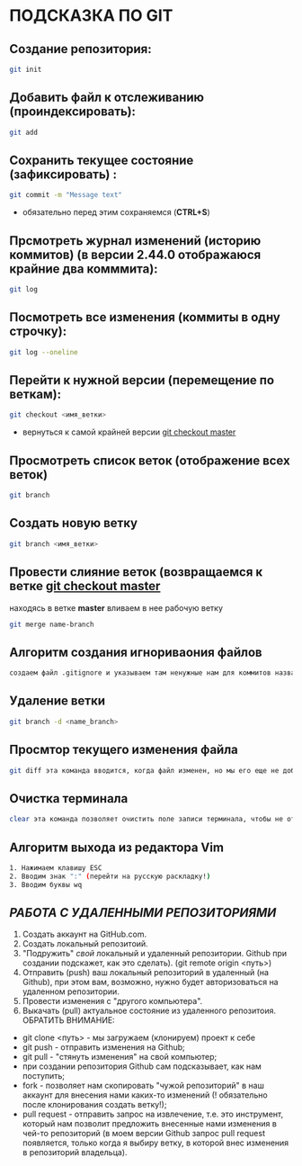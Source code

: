 # **ПОДСКАЗКА ПО GIT**

## Создание репозитория:
```sh
git init
```
## Добавить файл к отслеживанию (проиндексировать):
```sh
git add
```
## Сохранить текущее состояние (зафикcировать) :
```sh
git commit -m "Message text"
```
* обязательно перед этим сохраняемся (**CTRL+S**)
## Прсмотреть журнал изменений (историю коммитов) (в версии 2.44.0 отображаюся крайние два комммита):
```sh 
git log
```
## Посмотреть все изменения (коммиты в одну строчку):
```sh
git log --oneline
```
## Перейти к нужной версии (перемещение по веткам):
```sh
git checkout <имя_ветки>
```
* вернуться к самой крайней версии [git checkout master](http.master.com)
## Просмотреть список веток (отображение всех веток)
```sh
git branch
```
## Cоздать новую ветку
```sh
git branch <имя_ветки>
```
## Провести слияние веток (возвращаемся к ветке [git checkout master]()
находясь в ветке __master__ вливаем в нее рабочую ветку
```sh
git merge name-branch
```
## Алгоритм создания игнориваония файлов
```sh
создаем файл .gitignore и указываем там ненужные нам для коммитов названия (__обязательно__ после [git add .\.gitignore и git commit -m "Add file ignore")
```
## Удаление ветки 
```sh
git branch -d <name_branch>
```
## Просмтор текущего изменения файла
```sh
git diff эта команда вводится, когда файл изменен, но мы его еще не добавили в коммит (при этом "-" показывает, что что-то удалено, "+"- что-то добавлено)
```
## Очистка терминала
```sh
clear эта команда позволяет очистить поле записи терминала, чтобы не отвлекаться на предыдущие записи
```
## Алгоритм выхода из редактора Vim
```sh
1. Нажимаем клавишу ESC
2. Вводим знак ":" (перейти на русскую раскладку!)
3. Вводим буквы wq
```
## *РАБОТА С УДАЛЕННЫМИ РЕПОЗИТОРИЯМИ*
1. Создать аккаунт на GitHub.com.
2. Создать локальный репозитоий.
3. "Подружить" _свой_ локальный и удаленный репозитории. Github при создании подскажет, как это сделать). (git remote origin <путь>)
4. Отправить (push) ваш локальный репозиторий в удаленный (на Github), при этом вам, возможно, нужно будет авторизоваться на удаленном репозитории.
5. Провести изменения с "другого компьютера".
6. Выкачать (pull) актуальное состояние из удаленного репозитоия.
  ОБРАТИТЬ ВНИМАНИЕ:
  * git clone <путь> - мы загружаем (клонируем) проект к себе
  * git push - отправить изменения на Github;
  * git pull - "стянуть изменения" на свой компьютер;
  * при создании репозитория Github сам подсказывает, как нам поступить;
  * fork - позволяет нам скопировать "чужой репозиторий" в наш аккаунт для внесения нами каких-то изменений (! обязательно после клонирования создать ветку!);
   * pull request - отправить запрос на извлечение, т.е. это инструмент, который нам позволит предложить  внесенные нами изменения в чей-то репозиторий (в моем версии Github запрос pull request появляется, только когда я выбиру ветку, в которой внес изменения в репозиторий владельца).